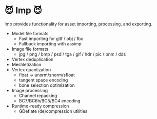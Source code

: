 # 😈 Imp 😈

Imp provides functionality for asset importing, processing, and exporting.

- Model file formats
    - Fast importing for gltf / obj / fbx
    - Fallback importing with assimp
- Image file formats
    - jpg / png / bmp / psd / tga / gif / hdr / pic / pnm / dds
- Vertex deduplication
- Meshletization
- Vertex quantization
    - float -> unorm/snorm/sfloat
    - tangent space encoding
    - bone selection optimization
- Image processing
    - Channel repacking
    - BC7/BC6h/BC5/BC4 encoding
- Runtime-ready compression
    - GDeflate (de)compression utilities